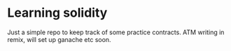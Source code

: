 # Learning solidity

Just a simple repo to keep track of some practice contracts. ATM writing in remix, will set up ganache etc soon.
